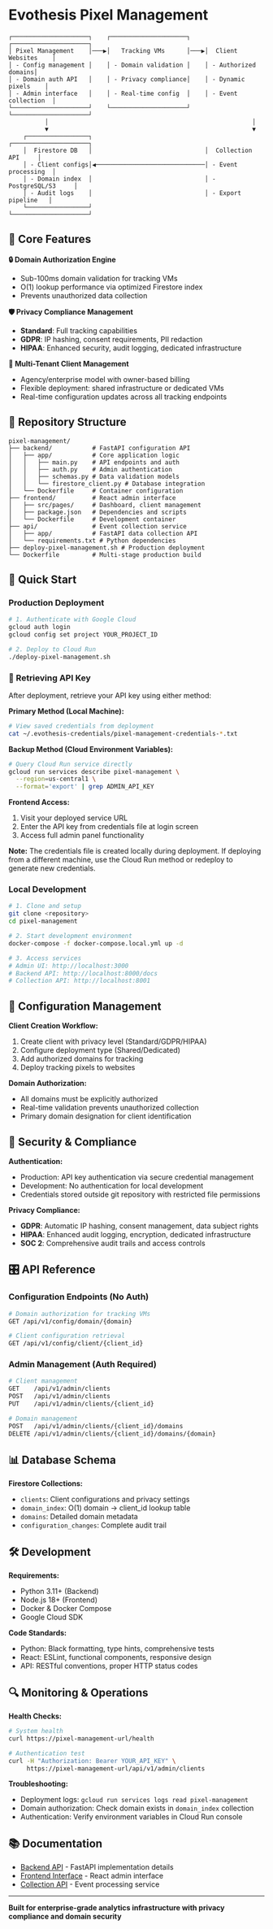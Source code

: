 # Evothesis Pixel Management

```
┌─────────────────────┐    ┌─────────────────────┐    ┌─────────────────────┐
│ Pixel Management    │───▶│   Tracking VMs      │───▶│  Client Websites    │
│ - Config management │    │ - Domain validation │    │ - Authorized domains│
│ - Domain auth API   │    │ - Privacy compliance│    │ - Dynamic pixels    │
│ - Admin interface   │    │ - Real-time config  │    │ - Event collection  │
└─────────────────────┘    └─────────────────────┘    └─────────────────────┘
          │                                                        │
          ▼                                                        ▼
    ┌─────────────────┐                               ┌─────────────────────┐
    │  Firestore DB   │                               │  Collection API     │
    │ - Client configs│◀──────────────────────────────│ - Event processing  │
    │ - Domain index  │                               │ - PostgreSQL/S3     │
    │ - Audit logs    │                               │ - Export pipeline   │
    └─────────────────┘                               └─────────────────────┘
```

## 🎯 Core Features

**🔒 Domain Authorization Engine**
- Sub-100ms domain validation for tracking VMs
- O(1) lookup performance via optimized Firestore index
- Prevents unauthorized data collection

**🛡️ Privacy Compliance Management**
- **Standard**: Full tracking capabilities  
- **GDPR**: IP hashing, consent requirements, PII redaction
- **HIPAA**: Enhanced security, audit logging, dedicated infrastructure

**👥 Multi-Tenant Client Management**
- Agency/enterprise model with owner-based billing
- Flexible deployment: shared infrastructure or dedicated VMs
- Real-time configuration updates across all tracking endpoints

## 📁 Repository Structure

```
pixel-management/
├── backend/           # FastAPI configuration API
│   ├── app/           # Core application logic
│   │   ├── main.py    # API endpoints and auth
│   │   ├── auth.py    # Admin authentication
│   │   ├── schemas.py # Data validation models
│   │   └── firestore_client.py # Database integration
│   └── Dockerfile     # Container configuration
├── frontend/          # React admin interface  
│   ├── src/pages/     # Dashboard, client management
│   ├── package.json   # Dependencies and scripts
│   └── Dockerfile     # Development container
├── api/               # Event collection service
│   ├── app/           # FastAPI data collection API
│   └── requirements.txt # Python dependencies
├── deploy-pixel-management.sh # Production deployment
└── Dockerfile         # Multi-stage production build
```

## 🚀 Quick Start

### Production Deployment
```bash
# 1. Authenticate with Google Cloud
gcloud auth login
gcloud config set project YOUR_PROJECT_ID

# 2. Deploy to Cloud Run
./deploy-pixel-management.sh
```

### 🔑 Retrieving API Key

After deployment, retrieve your API key using either method:

**Primary Method (Local Machine):**
```bash
# View saved credentials from deployment
cat ~/.evothesis-credentials/pixel-management-credentials-*.txt
```

**Backup Method (Cloud Environment Variables):**
```bash
# Query Cloud Run service directly
gcloud run services describe pixel-management \
  --region=us-central1 \
  --format='export' | grep ADMIN_API_KEY
```

**Frontend Access:**
1. Visit your deployed service URL
2. Enter the API key from credentials file at login screen
3. Access full admin panel functionality

**Note:** The credentials file is created locally during deployment. If deploying from a different machine, use the Cloud Run method or redeploy to generate new credentials.

### Local Development
```bash
# 1. Clone and setup
git clone <repository>
cd pixel-management

# 2. Start development environment
docker-compose -f docker-compose.local.yml up -d

# 3. Access services
# Admin UI: http://localhost:3000
# Backend API: http://localhost:8000/docs
# Collection API: http://localhost:8001
```

## 🔧 Configuration Management

**Client Creation Workflow:**
1. Create client with privacy level (Standard/GDPR/HIPAA)
2. Configure deployment type (Shared/Dedicated)  
3. Add authorized domains for tracking
4. Deploy tracking pixels to websites

**Domain Authorization:**
- All domains must be explicitly authorized
- Real-time validation prevents unauthorized collection
- Primary domain designation for client identification

## 🔐 Security & Compliance

**Authentication:**
- Production: API key authentication via secure credential management
- Development: No authentication for local development
- Credentials stored outside git repository with restricted file permissions

**Privacy Compliance:**
- **GDPR**: Automatic IP hashing, consent management, data subject rights
- **HIPAA**: Enhanced audit logging, encryption, dedicated infrastructure
- **SOC 2**: Comprehensive audit trails and access controls

## 🎛️ API Reference

### Configuration Endpoints (No Auth)
```bash
# Domain authorization for tracking VMs
GET /api/v1/config/domain/{domain}

# Client configuration retrieval
GET /api/v1/config/client/{client_id}
```

### Admin Management (Auth Required)
```bash
# Client management
GET    /api/v1/admin/clients
POST   /api/v1/admin/clients
PUT    /api/v1/admin/clients/{client_id}

# Domain management  
POST   /api/v1/admin/clients/{client_id}/domains
DELETE /api/v1/admin/clients/{client_id}/domains/{domain}
```

## 📊 Database Schema

**Firestore Collections:**
- `clients`: Client configurations and privacy settings
- `domain_index`: O(1) domain → client_id lookup table  
- `domains`: Detailed domain metadata
- `configuration_changes`: Complete audit trail

## 🛠️ Development

**Requirements:**
- Python 3.11+ (Backend)
- Node.js 18+ (Frontend)
- Docker & Docker Compose
- Google Cloud SDK

**Code Standards:**
- Python: Black formatting, type hints, comprehensive tests
- React: ESLint, functional components, responsive design
- API: RESTful conventions, proper HTTP status codes

## 🔍 Monitoring & Operations

**Health Checks:**
```bash
# System health
curl https://pixel-management-url/health

# Authentication test  
curl -H "Authorization: Bearer YOUR_API_KEY" \
     https://pixel-management-url/api/v1/admin/clients
```

**Troubleshooting:**
- Deployment logs: `gcloud run services logs read pixel-management`
- Domain authorization: Check domain exists in `domain_index` collection
- Authentication: Verify environment variables in Cloud Run console

## 📚 Documentation

- [Backend API](backend/README.md) - FastAPI implementation details
- [Frontend Interface](frontend/README.md) - React admin interface  
- [Collection API](api/README.md) - Event processing service

---

**Built for enterprise-grade analytics infrastructure with privacy compliance and domain security**